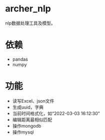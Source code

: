 # archer_nlp

nlp数据处理工具及模型。

# 依赖

- pandas
- numpy

# 功能

- 读写Excel、json文件
- 生成uuid，字典
- 当前时间格式化，如“2022-03-03 16:12:30”
- 编辑距离最相似匹配
- 操作mongodb
- 操作mysql